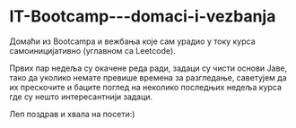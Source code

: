 # IT-Bootcamp---domaci-i-vezbanja
Домаћи из Bootcampa и вежбања које сам урадио у току курса самоиницијативно (углавном са Leetcode).

Првих пар недеља су окачене реда ради, задаци су чисти основи Јаве, тако да уколико немате превише времена за разгледање, саветујем да
их прескочите и баците поглед на неколико последњих недеља курса где су нешто интересантнији задаци.

Леп поздрав и хвала на посети:)

